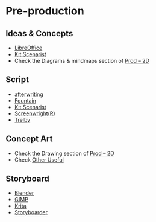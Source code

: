 # Pre-production

## Ideas & Concepts
*   [LibreOffice](http://www.libreoffice.org/)
*   [Kit Scenarist](https://kitscenarist.ru/en/index.html)
*   Check the Diagrams & mindmaps section of [Prod – 2D](#docs/sw_prod_2d)


## Script
*   [afterwriting](http://afterwriting.com/)
*   [Fountain](http://fountain.io/)
*   [Kit Scenarist](https://kitscenarist.ru/en/index.html)
*   [Screenwright(R)](http://templates.libreoffice.org/template-center/screenwright-r-screenplay-formatting-template)
*   [Trelby](http://www.trelby.org/)

## Concept Art
*   Check the Drawing section of [Prod – 2D](#docs/sw_prod_2d)
*   Check  [Other Useful](#docs/sw_other_useful)

## Storyboard
*   [Blender](http://www.blender.org/)
*   [GIMP](http://www.gimp.org/)
*   [Krita](http://krita.org/)
*   [Storyboarder](https://wonderunit.com/storyboarder/)
